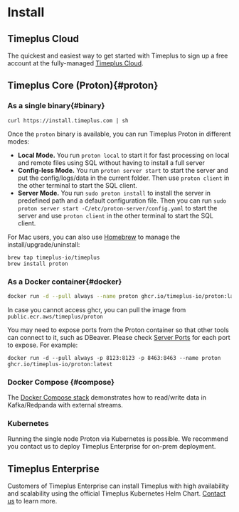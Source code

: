 # Install

## Timeplus Cloud
The quickest and easiest way to get started with Timeplus to sign up a free account at the fully-managed [Timeplus Cloud](https://us.timeplus.cloud/).

## Timeplus Core (Proton){#proton}

### As a single binary{#binary}

```shell
curl https://install.timeplus.com | sh
```

Once the `proton` binary is available, you can run Timeplus Proton in different modes:

* **Local Mode.** You run `proton local` to start it for fast processing on local and remote files using SQL without having to install a full server
* **Config-less Mode.** You run `proton server start` to start the server and put the config/logs/data in the current folder. Then use `proton client` in the other terminal to  start the SQL client.
* **Server Mode.** You run `sudo proton install` to install the server in predefined path and a default configuration file. Then you can run `sudo proton server start -C/etc/proton-server/config.yaml` to start the server and use `proton client` in the other terminal to  start the SQL client.

For Mac users, you can also use [Homebrew](https://brew.sh/) to manage the install/upgrade/uninstall:

```shell
brew tap timeplus-io/timeplus
brew install proton
```

### As a Docker container{#docker}

```bash
docker run -d --pull always --name proton ghcr.io/timeplus-io/proton:latest
```

In case you cannot access ghcr, you can pull the image from `public.ecr.aws/timeplus/proton`

You may need to expose ports from the Proton container so that other tools can connect to it, such as DBeaver. Please check [Server Ports](proton-ports) for each port to expose. For example:

```shell
docker run -d --pull always -p 8123:8123 -p 8463:8463 --name proton ghcr.io/timeplus-io/proton:latest
```

### Docker Compose {#compose}

The [Docker Compose stack](https://github.com/timeplus-io/proton/tree/develop/examples/ecommerce) demonstrates how to read/write data in Kafka/Redpanda with external streams.

### Kubernetes

Running the single node Proton via Kubernetes is possible. We recommend you contact us to deploy Timeplus Enterprise for on-prem deployment.

## Timeplus Enterprise

Customers of Timeplus Enterprise can install Timeplus with high availability and scalability using the official Timeplus Kubernetes Helm Chart. [Contact us](mailto:info@timeplus.com) to learn more.
